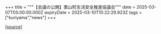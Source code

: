 +++
title = """【会議の公開】栗山町生活安全推進協議会"""
date = 2025-03-07T05:00:00.000Z
expiryDate = 2025-03-10T10:22:29.923Z
tags = ["kuriyama","news"]
+++


[[source]](https://www.town.kuriyama.hokkaido.jp/soshiki/44/15021.html)
